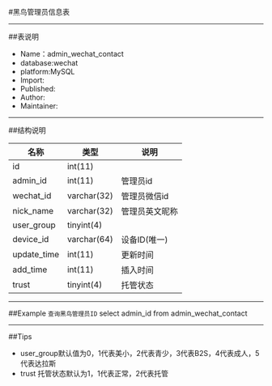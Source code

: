#黑鸟管理员信息表

----------

##表说明
 * Name：admin_wechat_contact
 * database:wechat
 * platform:MySQL
 * Import:
 * Published:
 * Author:
 * Maintainer:

----------
##结构说明

| 名称        | 类型        | 说明           |
|-------------|-------------|----------------|
| id          | int(11)     |                |
| admin_id    | int(11)     | 管理员id       |
| wechat_id   | varchar(32) | 管理员微信id   |
| nick_name   | varchar(32) | 管理员英文昵称 |
| user_group  | tinyint(4)  |                |
| device_id   | varchar(64) | 设备ID(唯一)   |
| update_time | int(11)     | 更新时间       |
| add_time    | int(11)     | 插入时间       |
| trust       | tinyint(4)  | 托管状态       |

----------
##Example
    `查询黑鸟管理员ID`
     select admin_id from admin_wechat_contact

----------
##Tips
* user_group默认值为0，1代表美小，2代表青少，3代表B2S，4代表成人，5代表达拉斯
* trust 托管状态默认为1，1代表正常，2代表托管
     
    